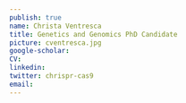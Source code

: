```yaml
---
publish: true
name: Christa Ventresca
title: Genetics and Genomics PhD Candidate
picture: cventresca.jpg
google-scholar: 
CV:
linkedin:
twitter: chrispr-cas9
email:
---
```

